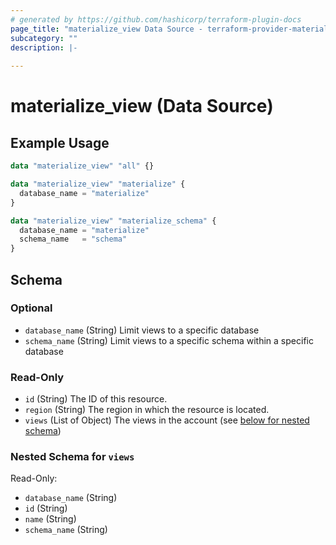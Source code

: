 ```yaml
---
# generated by https://github.com/hashicorp/terraform-plugin-docs
page_title: "materialize_view Data Source - terraform-provider-materialize"
subcategory: ""
description: |-
  
---
```


# materialize_view (Data Source)



## Example Usage

```terraform
data "materialize_view" "all" {}

data "materialize_view" "materialize" {
  database_name = "materialize"
}

data "materialize_view" "materialize_schema" {
  database_name = "materialize"
  schema_name   = "schema"
}
```

<!-- schema generated by tfplugindocs -->
## Schema

### Optional

- `database_name` (String) Limit views to a specific database
- `schema_name` (String) Limit views to a specific schema within a specific database

### Read-Only

- `id` (String) The ID of this resource.
- `region` (String) The region in which the resource is located.
- `views` (List of Object) The views in the account (see [below for nested schema](#nestedatt--views))

<a id="nestedatt--views"></a>
### Nested Schema for `views`

Read-Only:

- `database_name` (String)
- `id` (String)
- `name` (String)
- `schema_name` (String)
